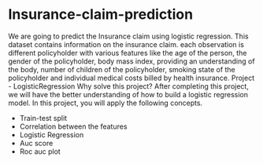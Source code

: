 # Insurance-claim-prediction
We are going to predict the Insurance claim using logistic regression. This dataset contains information on the insurance claim. each observation is different policyholder with various features like the age of the person, the gender of the policyholder, body mass index, providing an understanding of the body, number of children of the policyholder, smoking state of the policyholder and individual medical costs billed by health insurance.
Project - LogisticRegression
Why solve this project?
After completing this project, we will have the better understanding of how to build a logistic regression model. In this project, you will apply the following concepts.

- Train-test split
- Correlation between the features
- Logistic Regression
- Auc score
- Roc auc plot
